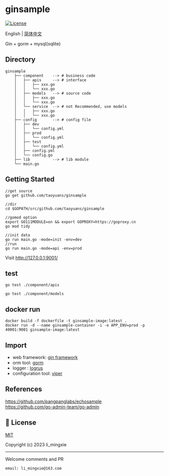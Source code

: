 # ginsample

[![License](https://img.shields.io/github/license/mashape/apistatus.svg)](https://github.com/taoyuans/ginsample)

English | [简体中文](https://github.com/taoyuans/ginsample/blob/main/README_zh-CN.md)

Gin + gorm + mysql(sqlite)

## Directory

```
ginsample 
    ├── component    --> # business code
    │   ├── apis     --> # interface
    │   │   ├── xxx.go
    │   │   └── xxx.go
    │   ├── models   --> # source code
    │   │   ├── xxx.go
    │   │   └── xxx.go
    │   └── service  --> # not Recommended, use models
    │   │   ├── xxx.go
    │   │   └── xxx.go
    ├── config       --> # config file
    │   ├── dev   
    │   │   └── config.yml
    │   ├── prod    
    │   │   └── config.yml
    │   ├── test    
    │   │   └── config.yml
    │   ├── config.yml   
    │   └── config.go   
    ├── lib          --> # lib module
    └── main.go
```

## Getting Started

```
//get source
go get github.com/taoyuans/ginsample

//dir
cd $GOPATH/src/github.com/taoyuans/ginsample

//gomod option
export GO111MODULE=on && export GOPROXY=https://goproxy.cn
go mod tidy

//init data
go run main.go -mode=init -env=dev
//run
go run main.go -mode=api -env=prod
```

Visit <http://127.0.0.1:9001/>

## test

```
go test ./component/apis

go test ./component/models
```

## docker run

```
docker build -f dockerfile -t ginsample-image:latest .
docker run -d --name ginsample-container -i -e APP_ENV=prod -p 40001:9001 ginsample-image:latest
```

## Import

- web framework: [gin framework](https://github.com/gin-gonic/gin)
- orm tool: [gorm](https://gorm.io/)
- logger : [logrus](https://github.com/sirupsen/logrus)
- configuration tool: [viper](https://github.com/spf13/viper)

## References

<https://github.com/pangpanglabs/echosample>  
<https://github.com/go-admin-team/go-admin>

## 🔑 License

[MIT](https://github.com/taoyuans/ginsample/blob/main/LICENSE)

Copyright (c) 2023 li_mingxie

----------------------------------------------

Welcome comments and PR  

`email: li_mingxie@163.com`
